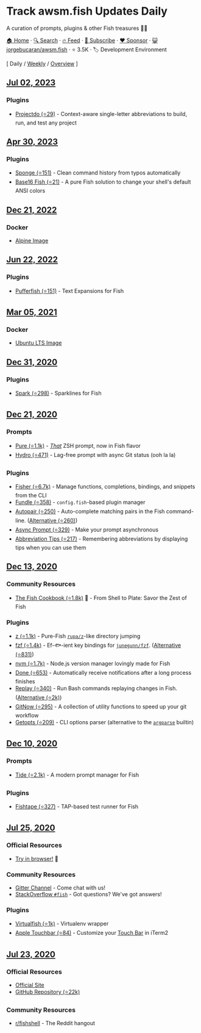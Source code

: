 # Track awsm.fish Updates Daily

A curation of prompts, plugins & other Fish treasures 🐚💎

[🏠 Home](/README.md) · [🔍 Search](https://www.trackawesomelist.com/search/) · [🔥 Feed](https://www.trackawesomelist.com/jorgebucaran/awsm.fish/rss.xml) · [📮 Subscribe](https://trackawesomelist.us17.list-manage.com/subscribe?u=d2f0117aa829c83a63ec63c2f&id=36a103854c) · [❤️  Sponsor](https://github.com/sponsors/theowenyoung) · [😺 jorgebucaran/awsm.fish](https://github.com/jorgebucaran/awsm.fish) · ⭐ 3.5K · 🏷️ Development Environment

[ Daily / [Weekly](/content/jorgebucaran/awsm.fish/week/README.md) / [Overview](/content/jorgebucaran/awsm.fish/readme/README.md) ]

## [Jul 02, 2023](/content/2023/07/02/README.md)

### Plugins

*   [Projectdo (⭐29)](https://github.com/paldepind/projectdo) - Context-aware single-letter abbreviations to build, run, and test any project

## [Apr 30, 2023](/content/2023/04/30/README.md)

### Plugins

*   [Sponge (⭐151)](https://github.com/meaningful-ooo/sponge) - Clean command history from typos automatically
*   [Base16 Fish (⭐21)](https://github.com/FabioAntunes/base16-fish-shell) - A pure Fish solution to change your shell's default ANSI colors

## [Dec 21, 2022](/content/2022/12/21/README.md)

### Docker

*   [Alpine Image](https://hub.docker.com/r/purefish/docker-fish)

## [Jun 22, 2022](/content/2022/06/22/README.md)

### Plugins

*   [Pufferfish (⭐151)](https://github.com/nickeb96/puffer-fish) - Text Expansions for Fish

## [Mar 05, 2021](/content/2021/03/05/README.md)

### Docker

*   [Ubuntu LTS Image](https://hub.docker.com/r/dideler/fish-shell)

## [Dec 31, 2020](/content/2020/12/31/README.md)

### Plugins

*   [Spark (⭐298)](https://github.com/jorgebucaran/spark.fish) - Sparklines for Fish

## [Dec 21, 2020](/content/2020/12/21/README.md)

### Prompts

*   [Pure (⭐1.1k)](https://github.com/rafaelrinaldi/pure) - [*That*](https://github.com/sindresorhus/pure) ZSH prompt, now in Fish flavor
*   [Hydro (⭐471)](https://github.com/jorgebucaran/hydro) - Lag-free prompt with async Git status (ooh la la)

### Plugins

*   [Fisher (⭐6.7k)](https://github.com/jorgebucaran/fisher) - Manage functions, completions, bindings, and snippets from the CLI
*   [Fundle (⭐358)](https://github.com/danhper/fundle) - `config.fish`-based plugin manager
*   [Autopair (⭐250)](https://github.com/jorgebucaran/autopair.fish) - Auto-complete matching pairs in the Fish command-line. ([Alternative (⭐260)](https://github.com/laughedelic/pisces))
*   [Async Prompt (⭐329)](https://github.com/acomagu/fish-async-prompt) - Make your prompt asynchronous
*   [Abbreviation Tips (⭐217)](https://github.com/Gazorby/fish-abbreviation-tips) - Remembering abbreviations by displaying tips when you can use them

## [Dec 13, 2020](/content/2020/12/13/README.md)

### Community Resources

*   [The Fish Cookbook (⭐1.8k)](https://github.com/jorgebucaran/cookbook.fish) 🦞 - From Shell to Plate: Savor the Zest of Fish

### Plugins

*   [z (⭐1.1k)](https://github.com/jethrokuan/z) - Pure-Fish [`rupa/z`](https://github.com/rupa/z)-like directory jumping
*   [fzf (⭐1.4k)](https://github.com/PatrickF1/fzf.fish) - Ef-🐟-ient key bindings for [`junegunn/fzf`](https://github.com/junegunn/fzf). ([Alternative (⭐831)](https://github.com/jethrokuan/fzf))
*   [nvm (⭐1.7k)](https://github.com/jorgebucaran/nvm.fish) - Node.js version manager lovingly made for Fish
*   [Done (⭐653)](https://github.com/franciscolourenco/done) - Automatically receive notifications after a long process finishes
*   [Replay (⭐340)](https://github.com/jorgebucaran/replay.fish) - Run Bash commands replaying changes in Fish. ([Alternative (⭐2k)](https://github.com/edc/bass))
*   [GitNow (⭐295)](https://github.com/joseluisq/gitnow) - A collection of utility functions to speed up your git workflow
*   [Getopts (⭐209)](https://github.com/jorgebucaran/getopts.fish) - CLI options parser (alternative to the [`argparse`](https://fishshell.com/docs/current/cmds/argparse.html) builtin)

## [Dec 10, 2020](/content/2020/12/10/README.md)

### Prompts

*   [Tide (⭐2.1k)](https://github.com/IlanCosman/tide) - A modern prompt manager for Fish

### Plugins

*   [Fishtape (⭐327)](https://github.com/jorgebucaran/fishtape) - TAP-based test runner for Fish

## [Jul 25, 2020](/content/2020/07/25/README.md)

### Official Resources

*   [Try in browser!](https://rootnroll.com/d/fish-shell/) 🍤

### Community Resources

*   [Gitter Channel](https://gitter.im/fish-shell/fish-shell) - Come chat with us!
*   [StackOverflow `#fish`](https://stackoverflow.com/questions/tagged/fish) - Got questions? We've got answers!

### Plugins

*   [Virtualfish (⭐1k)](https://github.com/adambrenecki/virtualfish) - Virtualenv wrapper
*   [Apple Touchbar (⭐84)](https://github.com/rodrigobdz/fish-apple-touchbar) - Customize your [Touch Bar](https://developer.apple.com/design/human-interface-guidelines/macos/touch-bar/touch-bar-overview) in iTerm2

## [Jul 23, 2020](/content/2020/07/23/README.md)

### Official Resources

*   [Official Site](https://fishshell.com)
*   [GitHub Repository (⭐22k)](https://github.com/fish-shell/fish-shell)

### Community Resources

*   [r/fishshell](https://www.reddit.com/r/fishshell) - The Reddit hangout